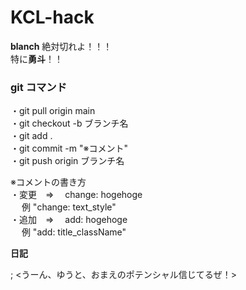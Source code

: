 # KCL-hack

**blanch** 絶対切れよ！！！<br>
特に**勇斗**！！

### git コマンド

・git pull origin main<br>
・git checkout -b ブランチ名<br>
・git add .<br>
・git commit -m "※コメント"<br>
・git push origin ブランチ名

※コメントの書き方<br>
・変更　=>　 change: hogehoge<br>
　 例 "change: text_style"<br>
・追加　=>　 add: hogehoge<br>
　 例 "add: title_className"

**日記**

; <うーん、ゆうと、おまえのポテンシャル信じてるぜ！>
